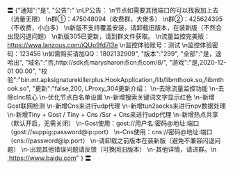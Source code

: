 〓
{"通知":"是",
"公告":"
\nLP公告：
\n节点如需要其他端口的可以找我加上去（流量无限）
\n群①：475048094（收费群，大佬多） 
\n群②：425624395（不收费，小白多）
\n新版不支持覆盖安装，请卸载旧版本，在装新版（不然会出现闪退问题）
\n新版305已更新，请到群文件获取。
\n流量监控完美版：https://wwa.lanzous.com/iQUp9fd7l3e
\n监控体验账号：测试
\n监控体验密码：123456
\n如需购买请加QQ：1802132909",
"版本":"299",
"全部":"是，退哈出",
"域名":"否,http://sdk点marysharon点cn点com/8/",
"游戏":"是,2020-12-01 00:00",
"校验":"bin.mt.apksignaturekillerplus.HookApplication,/lib/libmthook.so,/libmthook.so",
"更新":"false,200,
LProxy_304更新介绍：
\n-去除流量监控功能
\n-去除clnc核心
\n-优化节点白名单设置
\n-新增搜索关键词文字显示红色
\n-新增Gost联网检测
\n-新增Cns来进行udp代理
\n-新增tun2socks来进行npv数据处理
\n-新增Tiny + Gost / Tiny + Cns /Ssr + Cns来进行udp代理
\n-新增热点共享（默认开启，无需关闭）
\n-Gost使用：gost://用户名:密码@地址:端口（gost://suppig:password@ip:port）
\n-Cns使用：cns://密码@地址:端口（cns://password@ip:port）
\n-请卸载之前版本在装新版（避免不兼容闪退问题）
\n-出现其他错误问题请反馈（可换回旧版本）
\n-其他详情，请进群。\n
,https://www.baidu.com"
}
〓
